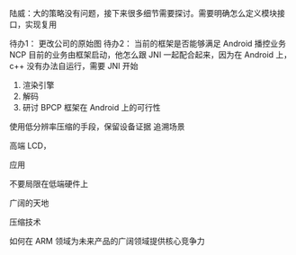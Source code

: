 陆威：大的策略没有问题，接下来很多细节需要探讨。需要明确怎么定义模块接口，实现复用

待办1：
更改公司的原始图
待办2：
当前的框架是否能够满足 Android 播控业务
	NCP
目前的业务由框架启动，他怎么跟 JNI 一起配合起来，因为在 Android 上，c++ 没有办法自运行，需要 JNI 开始

1. 渲染引擎
2. 解码
3. 研讨 BPCP 框架在 Android 上的可行性


使用低分辨率压缩的手段，保留设备证据
追溯场景


高端 LCD，

应用

不要局限在低端硬件上

广阔的天地

压缩技术

如何在 ARM 领域为未来产品的广阔领域提供核心竞争力
